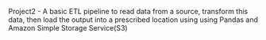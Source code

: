 Project2 - A basic ETL pipeline to read data from a source, transform this data, then load the output into a prescribed location using using Pandas and Amazon Simple Storage Service(S3)
